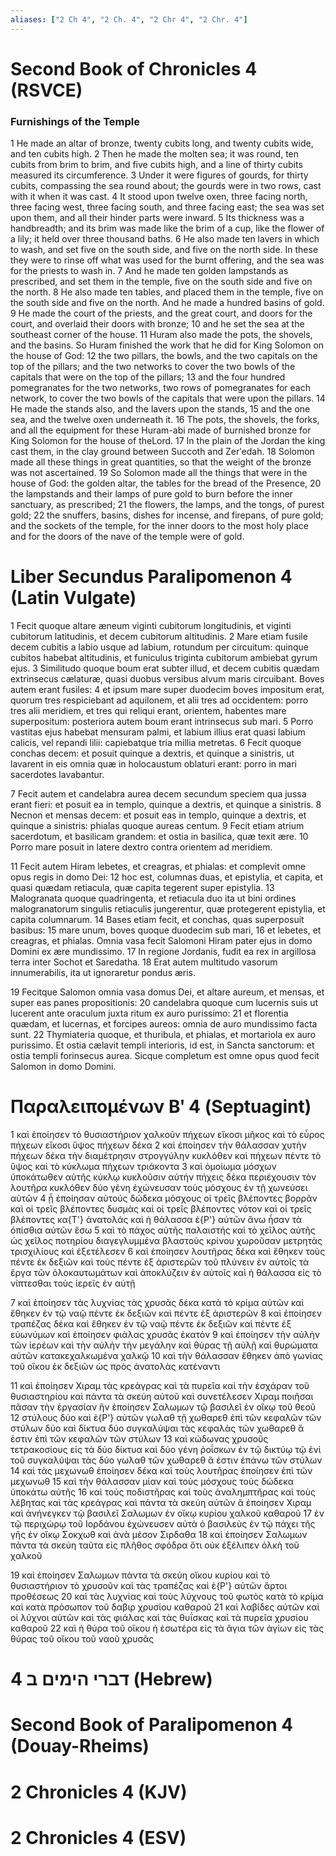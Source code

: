 ```yaml
---
aliases: ["2 Ch 4", "2 Ch. 4", "2 Chr 4", "2 Chr. 4"]
---
```



# Second Book of Chronicles 4 (RSVCE)

### Furnishings of the Temple
1 He made an altar of bronze, twenty cubits long, and twenty cubits wide, and ten cubits high.
2 Then he made the molten sea; it was round, ten cubits from brim to brim, and five cubits high, and a line of thirty cubits measured its circumference.
3 Under it were figures of gourds, for thirty cubits, compassing the sea round about; the gourds were in two rows, cast with it when it was cast.
4 It stood upon twelve oxen, three facing north, three facing west, three facing south, and three facing east; the sea was set upon them, and all their hinder parts were inward.
5 Its thickness was a handbreadth; and its brim was made like the brim of a cup, like the flower of a lily; it held over three thousand baths.
6 He also made ten lavers in which to wash, and set five on the south side, and five on the north side. In these they were to rinse off what was used for the burnt offering, and the sea was for the priests to wash in.
7 And he made ten golden lampstands as prescribed, and set them in the temple, five on the south side and five on the north.
8 He also made ten tables, and placed them in the temple, five on the south side and five on the north. And he made a hundred basins of gold.
9 He made the court of the priests, and the great court, and doors for the court, and overlaid their doors with bronze;
10 and he set the sea at the southeast corner of the house.
11 Huram also made the pots, the shovels, and the basins. So Huram finished the work that he did for King Solomon on the house of God:
12 the two pillars, the bowls, and the two capitals on the top of the pillars; and the two networks to cover the two bowls of the capitals that were on the top of the pillars;
13 and the four hundred pomegranates for the two networks, two rows of pomegranates for each network, to cover the two bowls of the capitals that were upon the pillars.
14 He made the stands also, and the lavers upon the stands,
15 and the one sea, and the twelve oxen underneath it.
16 The pots, the shovels, the forks, and all the equipment for these Huram-abi made of burnished bronze for King Solomon for the house of theLord.
17 In the plain of the Jordan the king cast them, in the clay ground between Succoth and Zerʹedah.
18 Solomon made all these things in great quantities, so that the weight of the bronze was not ascertained.
19 So Solomon made all the things that were in the house of God: the golden altar, the tables for the bread of the Presence,
20 the lampstands and their lamps of pure gold to burn before the inner sanctuary, as prescribed;
21 the flowers, the lamps, and the tongs, of purest gold;
22 the snuffers, basins, dishes for incense, and firepans, of pure gold; and the sockets of the temple, for the inner doors to the most holy place and for the doors of the nave of the temple were of gold.


# Liber Secundus Paralipomenon 4 (Latin Vulgate)

1 Fecit quoque altare æneum viginti cubitorum longitudinis, et viginti cubitorum latitudinis, et decem cubitorum altitudinis.
2 Mare etiam fusile decem cubitis a labio usque ad labium, rotundum per circuitum: quinque cubitos habebat altitudinis, et funiculus triginta cubitorum ambiebat gyrum ejus.
3 Similitudo quoque boum erat subter illud, et decem cubitis quædam extrinsecus cælaturæ, quasi duobus versibus alvum maris circuibant. Boves autem erant fusiles:
4 et ipsum mare super duodecim boves impositum erat, quorum tres respiciebant ad aquilonem, et alii tres ad occidentem: porro tres alii meridiem, et tres qui reliqui erant, orientem, habentes mare superpositum: posteriora autem boum erant intrinsecus sub mari.
5 Porro vastitas ejus habebat mensuram palmi, et labium illius erat quasi labium calicis, vel repandi lilii: capiebatque tria millia metretas.
6 Fecit quoque conchas decem: et posuit quinque a dextris, et quinque a sinistris, ut lavarent in eis omnia quæ in holocaustum oblaturi erant: porro in mari sacerdotes lavabantur.

7 Fecit autem et candelabra aurea decem secundum speciem qua jussa erant fieri: et posuit ea in templo, quinque a dextris, et quinque a sinistris.
8 Necnon et mensas decem: et posuit eas in templo, quinque a dextris, et quinque a sinistris: phialas quoque aureas centum.
9 Fecit etiam atrium sacerdotum, et basilicam grandem: et ostia in basilica, quæ texit ære.
10 Porro mare posuit in latere dextro contra orientem ad meridiem.

11 Fecit autem Hiram lebetes, et creagras, et phialas: et complevit omne opus regis in domo Dei:
12 hoc est, columnas duas, et epistylia, et capita, et quasi quædam retiacula, quæ capita tegerent super epistylia.
13 Malogranata quoque quadringenta, et retiacula duo ita ut bini ordines malogranatorum singulis retiaculis jungerentur, quæ protegerent epistylia, et capita columnarum.
14 Bases etiam fecit, et conchas, quas superposuit basibus:
15 mare unum, boves quoque duodecim sub mari,
16 et lebetes, et creagras, et phialas. Omnia vasa fecit Salomoni Hiram pater ejus in domo Domini ex ære mundissimo.
17 In regione Jordanis, fudit ea rex in argillosa terra inter Sochot et Saredatha.
18 Erat autem multitudo vasorum innumerabilis, ita ut ignoraretur pondus æris.

19 Fecitque Salomon omnia vasa domus Dei, et altare aureum, et mensas, et super eas panes propositionis:
20 candelabra quoque cum lucernis suis ut lucerent ante oraculum juxta ritum ex auro purissimo:
21 et florentia quædam, et lucernas, et forcipes aureos: omnia de auro mundissimo facta sunt.
22 Thymiateria quoque, et thuribula, et phialas, et mortariola ex auro purissimo. Et ostia cælavit templi interioris, id est, in Sancta sanctorum: et ostia templi forinsecus aurea. Sicque completum est omne opus quod fecit Salomon in domo Domini.


# Παραλειπομένων Βʹ 4 (Septuagint)

1 καὶ ἐποίησεν τὸ θυσιαστήριον χαλκοῦν πήχεων εἴκοσι μῆκος καὶ τὸ εὖρος πήχεων εἴκοσι ὕψος πήχεων δέκα
2 καὶ ἐποίησεν τὴν θάλασσαν χυτήν πήχεων δέκα τὴν διαμέτρησιν στρογγύλην κυκλόθεν καὶ πήχεων πέντε τὸ ὕψος καὶ τὸ κύκλωμα πήχεων τριάκοντα
3 καὶ ὁμοίωμα μόσχων ὑποκάτωθεν αὐτῆς κύκλῳ κυκλοῦσιν αὐτήν πήχεις δέκα περιέχουσιν τὸν λουτῆρα κυκλόθεν δύο γένη ἐχώνευσαν τοὺς μόσχους ἐν τῇ χωνεύσει αὐτῶν
4 ᾗ ἐποίησαν αὐτούς δώδεκα μόσχους οἱ τρεῖς βλέποντες βορρᾶν καὶ οἱ τρεῖς βλέποντες δυσμὰς καὶ οἱ τρεῖς βλέποντες νότον καὶ οἱ τρεῖς βλέποντες κα{T'} ἀνατολάς καὶ ἡ θάλασσα ἐ{P'} αὐτῶν ἄνω ἦσαν τὰ ὀπίσθια αὐτῶν ἔσω
5 καὶ τὸ πάχος αὐτῆς παλαιστής καὶ τὸ χεῖλος αὐτῆς ὡς χεῖλος ποτηρίου διαγεγλυμμένα βλαστοὺς κρίνου χωροῦσαν μετρητὰς τρισχιλίους καὶ ἐξετέλεσεν
6 καὶ ἐποίησεν λουτῆρας δέκα καὶ ἔθηκεν τοὺς πέντε ἐκ δεξιῶν καὶ τοὺς πέντε ἐξ ἀριστερῶν τοῦ πλύνειν ἐν αὐτοῖς τὰ ἔργα τῶν ὁλοκαυτωμάτων καὶ ἀποκλύζειν ἐν αὐτοῖς καὶ ἡ θάλασσα εἰς τὸ νίπτεσθαι τοὺς ἱερεῖς ἐν αὐτῇ

7 καὶ ἐποίησεν τὰς λυχνίας τὰς χρυσᾶς δέκα κατὰ τὸ κρίμα αὐτῶν καὶ ἔθηκεν ἐν τῷ ναῷ πέντε ἐκ δεξιῶν καὶ πέντε ἐξ ἀριστερῶν
8 καὶ ἐποίησεν τραπέζας δέκα καὶ ἔθηκεν ἐν τῷ ναῷ πέντε ἐκ δεξιῶν καὶ πέντε ἐξ εὐωνύμων καὶ ἐποίησεν φιάλας χρυσᾶς ἑκατόν
9 καὶ ἐποίησεν τὴν αὐλὴν τῶν ἱερέων καὶ τὴν αὐλὴν τὴν μεγάλην καὶ θύρας τῇ αὐλῇ καὶ θυρώματα αὐτῶν κατακεχαλκωμένα χαλκῷ
10 καὶ τὴν θάλασσαν ἔθηκεν ἀπὸ γωνίας τοῦ οἴκου ἐκ δεξιῶν ὡς πρὸς ἀνατολὰς κατέναντι

11 καὶ ἐποίησεν Χιραμ τὰς κρεάγρας καὶ τὰ πυρεῖα καὶ τὴν ἐσχάραν τοῦ θυσιαστηρίου καὶ πάντα τὰ σκεύη αὐτοῦ καὶ συνετέλεσεν Χιραμ ποιῆσαι πᾶσαν τὴν ἐργασίαν ἣν ἐποίησεν Σαλωμων τῷ βασιλεῖ ἐν οἴκῳ τοῦ θεοῦ
12 στύλους δύο καὶ ἐ{P'} αὐτῶν γωλαθ τῇ χωθαρεθ ἐπὶ τῶν κεφαλῶν τῶν στύλων δύο καὶ δίκτυα δύο συγκαλύψαι τὰς κεφαλὰς τῶν χωθαρεθ ἅ ἐστιν ἐπὶ τῶν κεφαλῶν τῶν στύλων
13 καὶ κώδωνας χρυσοῦς τετρακοσίους εἰς τὰ δύο δίκτυα καὶ δύο γένη ῥοΐσκων ἐν τῷ δικτύῳ τῷ ἑνὶ τοῦ συγκαλύψαι τὰς δύο γωλαθ τῶν χωθαρεθ ἅ ἐστιν ἐπάνω τῶν στύλων
14 καὶ τὰς μεχωνωθ ἐποίησεν δέκα καὶ τοὺς λουτῆρας ἐποίησεν ἐπὶ τῶν μεχωνωθ
15 καὶ τὴν θάλασσαν μίαν καὶ τοὺς μόσχους τοὺς δώδεκα ὑποκάτω αὐτῆς
16 καὶ τοὺς ποδιστῆρας καὶ τοὺς ἀναλημπτῆρας καὶ τοὺς λέβητας καὶ τὰς κρεάγρας καὶ πάντα τὰ σκεύη αὐτῶν ἃ ἐποίησεν Χιραμ καὶ ἀνήνεγκεν τῷ βασιλεῖ Σαλωμων ἐν οἴκῳ κυρίου χαλκοῦ καθαροῦ
17 ἐν τῷ περιχώρῳ τοῦ Ιορδάνου ἐχώνευσεν αὐτὰ ὁ βασιλεὺς ἐν τῷ πάχει τῆς γῆς ἐν οἴκῳ Σοκχωθ καὶ ἀνὰ μέσον Σιρδαθα
18 καὶ ἐποίησεν Σαλωμων πάντα τὰ σκεύη ταῦτα εἰς πλῆθος σφόδρα ὅτι οὐκ ἐξέλιπεν ὁλκὴ τοῦ χαλκοῦ

19 καὶ ἐποίησεν Σαλωμων πάντα τὰ σκεύη οἴκου κυρίου καὶ τὸ θυσιαστήριον τὸ χρυσοῦν καὶ τὰς τραπέζας καὶ ἐ{P'} αὐτῶν ἄρτοι προθέσεως
20 καὶ τὰς λυχνίας καὶ τοὺς λύχνους τοῦ φωτὸς κατὰ τὸ κρίμα καὶ κατὰ πρόσωπον τοῦ δαβιρ χρυσίου καθαροῦ
21 καὶ λαβίδες αὐτῶν καὶ οἱ λύχνοι αὐτῶν καὶ τὰς φιάλας καὶ τὰς θυΐσκας καὶ τὰ πυρεῖα χρυσίου καθαροῦ
22 καὶ ἡ θύρα τοῦ οἴκου ἡ ἐσωτέρα εἰς τὰ ἅγια τῶν ἁγίων εἰς τὰς θύρας τοῦ οἴκου τοῦ ναοῦ χρυσᾶς


# 4 דברי הימים ב (Hebrew)


# Second Book of Paralipomenon 4 (Douay-Rheims)


# 2 Chronicles 4 (KJV)


# 2 Chronicles 4 (ESV)

